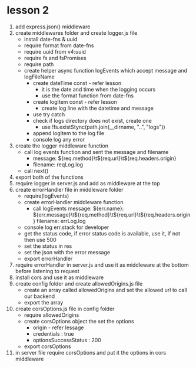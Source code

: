 # lesson 2
1. add express.json() middleware
2. create middlewares folder and create logger.js file
   - install date-fns & uuid 
   - require format from date-fns
   - require uuid from v4:uuid
   - require fs and fsPromises
   - require path
   - create helper async function logEvents which accept message and logFileName
     - create dateTime const - refer lesson
	   - it is the date and time when the logging occurs
	   - use the format function from date-fns
	 - create logItem const - refer lesson
	   - create log line with the datetime and message
	 - use try catch
	 - check if logs directory does not exist, create one
	   - use !fs.existStync(path.join(__dirname, "..", "logs"))
	 - append logItem to the log file
	 - console log any error
3. create the logger middleware function
   - call log events function and sent the message and filename
     - message: ${req.method}\t${req.url}\t${req.headers.origin}
	 - filename: reqLog.log
   - call next()
4. export both of the functions
5. require logger in server.js and add as middleware at the top
6. create errorHandler file in middleware folder
   - require(logEvents)
   - create errorHandler middleware function
     - call logEvents
	   message: ${err.name}: ${err.message}\t${req.method}\t${req.url}\t${req.headers.origin}
	   filename: errLog.log
   - console log err.stack for developer
   - get the status code, if error status code is available, use it, if not then use 500
   - set the status in res
   - set the json with the error message
   - export errorHandler
7. require errorHandler in server.js and use it as middleware at the bottom before listening to request
8. install cors and use it as middleware
9. create config folder and create allowedOrigins.js file
   - create an array called allowedOrigins and set the allowed url to call our backend
   - export the array 
10. create corsOptions.js file in config folder
    - require allowedOrigins
	- create corsOptions object the set the options
	  - origin - refer lessage
	  - credentials : true
	  - optionsSuccessStatus : 200
	- export corsOptions
11. in server file require corsOptions and put it the options in cors middleware